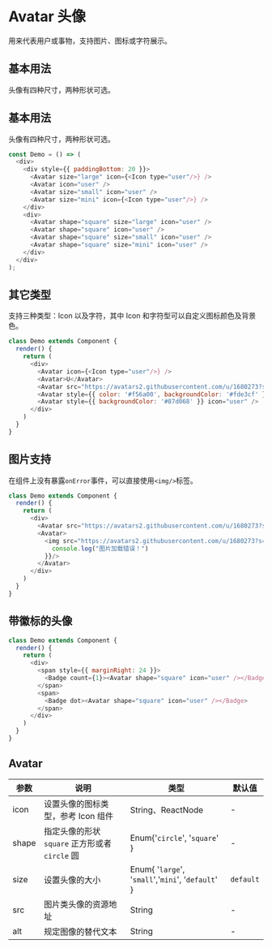 Avatar 头像
===

用来代表用户或事物，支持图片、图标或字符展示。

## 基本用法

头像有四种尺寸，两种形状可选。

## 基本用法

头像有四种尺寸，两种形状可选。

<!--DemoStart--> 
```js
const Demo = () => (
  <div>
    <div style={{ paddingBottom: 20 }}>
      <Avatar size="large" icon={<Icon type="user"/>} />
      <Avatar icon="user" />
      <Avatar size="small" icon="user" />
      <Avatar size="mini" icon={<Icon type="user"/>} />
    </div>
    <div>
      <Avatar shape="square" size="large" icon="user" />
      <Avatar shape="square" icon="user" />
      <Avatar shape="square" size="small" icon="user" />
      <Avatar shape="square" size="mini" icon="user" />
    </div>
  </div>
);
```
<!--End-->

## 其它类型

支持三种类型：Icon 以及字符，其中 Icon 和字符型可以自定义图标颜色及背景色。

<!--DemoStart--> 
```js
class Demo extends Component {
  render() {
    return (
      <div>
        <Avatar icon={<Icon type="user"/>} />
        <Avatar>U</Avatar>
        <Avatar src="https://avatars2.githubusercontent.com/u/1680273?s=40&v=4" />
        <Avatar style={{ color: '#f56a00', backgroundColor: '#fde3cf' }}>U</Avatar>
        <Avatar style={{ backgroundColor: '#87d068' }} icon="user" />
      </div>
    )
  }
}
```
<!--End-->

## 图片支持

在组件上没有暴露`onError`事件，可以直接使用`<img/>`标签。

<!--DemoStart--> 
```js
class Demo extends Component {
  render() {
    return (
      <div>
        <Avatar src="https://avatars2.githubusercontent.com/u/1680273?s=40&v=4" />
        <Avatar>
          <img src="https://avatars2.githubusercontent.com/u/1680273?s=40&v=4" onError={()=>{
            console.log("图片加载错误！")
          }}/>
        </Avatar>
      </div>
    )
  }
}
```
<!--End-->

## 带徽标的头像

<!--DemoStart--> 
```js
class Demo extends Component {
  render() {
    return (
      <div>
        <span style={{ marginRight: 24 }}>
          <Badge count={1}><Avatar shape="square" icon="user" /></Badge>
        </span>
        <span>
          <Badge dot><Avatar shape="square" icon="user" /></Badge>
        </span>
      </div>
    )
  }
}
```
<!--End-->


## Avatar

| 参数 | 说明 | 类型 | 默认值 |
|--------- |-------- |--------- |-------- |
| icon | 设置头像的图标类型，参考 Icon 组件 | String、ReactNode | - |
| shape | 指定头像的形状 `square` 正方形或者 `circle` 圆	 | Enum{'`circle`', '`square`' } | - |
| size | 设置头像的大小 | Enum{ '`large`', '`small`','`mini`', '`default`' } | `default` |
| src | 图片类头像的资源地址 | String | - |
| alt | 规定图像的替代文本 | String | - |
